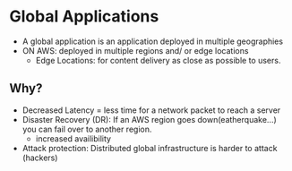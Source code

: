 # Global Applications

- A global application is an application deployed in multiple geographies
- ON AWS: deployed in multiple regions and/ or edge locations
  - Edge Locations: for content delivery as close as possible to users.

## Why?

- Decreased Latency = less time for a network packet to reach a server
- Disaster Recovery (DR): If an AWS region goes down(eatherquake...) you can fail over to another region.
  - increased availibility
- Attack protection: Distributed global infrastructure is harder to attack (hackers)

